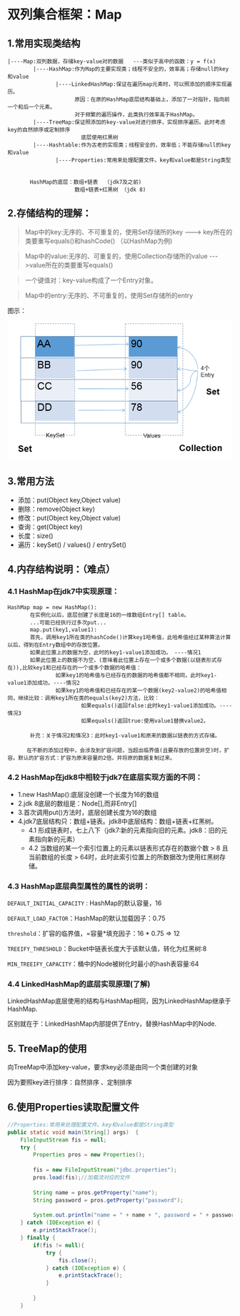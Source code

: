 # 双列集合框架：Map
## 1.常用实现类结构

    |----Map:双列数据，存储key-value对的数据   ---类似于高中的函数：y = f(x)
            |----HashMap:作为Map的主要实现类；线程不安全的，效率高；存储null的key和value
                   |----LinkedHashMap:保证在遍历map元素时，可以照添加的顺序实现遍历。
                         原因：在原的HashMap底层结构基础上，添加了一对指针，指向前一个和后一个元素。
                         对于频繁的遍历操作，此类执行效率高于HashMap。
            |----TreeMap:保证照添加的key-value对进行排序，实现排序遍历。此时考虑key的自然排序或定制排序
                           底层使用红黑树
            |----Hashtable:作为古老的实现类；线程安全的，效率低；不能存储null的key和value
                   |----Properties:常用来处理配置文件。key和value都是String类型


           HashMap的底层：数组+链表  （jdk7及之前)
                         数组+链表+红黑树 （jdk 8)


## 2.存储结构的理解：

>Map中的key:无序的、不可重复的，使用Set存储所的key  ---> key所在的类要重写equals()和hashCode() （以HashMap为例)


>Map中的value:无序的、可重复的，使用Collection存储所的value --->value所在的类要重写equals()


> 一个键值对：key-value构成了一个Entry对象。


>Map中的entry:无序的、不可重复的，使用Set存储所的entry



图示：

![img1](../Chapter_9/img/ch9-6-1.bmp)

## 3.常用方法

* 添加：put(Object key,Object value)
* 删除：remove(Object key)
* 修改：put(Object key,Object value)
* 查询：get(Object key)
* 长度：size()
* 遍历：keySet() / values() / entrySet()


## 4.内存结构说明：（难点）
### 4.1 HashMap在jdk7中实现原理：

    HashMap map = new HashMap():
           在实例化以后，底层创建了长度是16的一维数组Entry[] table。
           ...可能已经执行过多次put...
           map.put(key1,value1):
           首先，调用key1所在类的hashCode()计算key1哈希值，此哈希值经过某种算法计算以后，得到在Entry数组中的存放位置。
           如果此位置上的数据为空，此时的key1-value1添加成功。 ----情况1
           如果此位置上的数据不为空，(意味着此位置上存在一个或多个数据(以链表形式存在)),比较key1和已经存在的一个或多个数据的哈希值：
                   如果key1的哈希值与已经存在的数据的哈希值都不相同，此时key1-value1添加成功。----情况2
                   如果key1的哈希值和已经存在的某一个数据(key2-value2)的哈希值相同，继续比较：调用key1所在类的equals(key2)方法，比较：
                           如果equals()返回false:此时key1-value1添加成功。----情况3
                           如果equals()返回true:使用value1替换value2。

           补充：关于情况2和情况3：此时key1-value1和原来的数据以链表的方式存储。

          在不断的添加过程中，会涉及到扩容问题，当超出临界值(且要存放的位置非空)时，扩容。默认的扩容方式：扩容为原来容量的2倍，并将原的数据复制过来。

### 4.2 HashMap在jdk8中相较于jdk7在底层实现方面的不同：
* 1.new HashMap():底层没创建一个长度为16的数组
* 2.jdk 8底层的数组是：Node[],而非Entry[]
* 3.首次调用put()方法时，底层创建长度为16的数组
* 4.jdk7底层结构只：数组+链表。jdk8中底层结构：数组+链表+红黑树。
  * 4.1 形成链表时，七上八下（jdk7:新的元素指向旧的元素。jdk8：旧的元素指向新的元素）
  * 4.2 当数组的某一个索引位置上的元素以链表形式存在的数据个数 > 8 且当前数组的长度 > 64时，此时此索引位置上的所数据改为使用红黑树存储。

### 4.3 HashMap底层典型属性的属性的说明：

`DEFAULT_INITIAL_CAPACITY` : HashMap的默认容量，16

`DEFAULT_LOAD_FACTOR`：HashMap的默认加载因子：0.75

`threshold`：扩容的临界值，=容量*填充因子：16 * 0.75 => 12

`TREEIFY_THRESHOLD`：Bucket中链表长度大于该默认值，转化为红黑树:8

`MIN_TREEIFY_CAPACITY`：桶中的Node被树化时最小的hash表容量:64

### 4.4 LinkedHashMap的底层实现原理(了解)

LinkedHashMap底层使用的结构与HashMap相同，因为LinkedHashMap继承于HashMap.

区别就在于：LinkedHashMap内部提供了Entry，替换HashMap中的Node.


## 5. TreeMap的使用
向TreeMap中添加key-value，要求key必须是由同一个类创建的对象

因为要照key进行排序：自然排序 、定制排序

## 6.使用Properties读取配置文件
```java
//Properties:常用来处理配置文件。key和value都是String类型
public static void main(String[] args)  {
    FileInputStream fis = null;
    try {
        Properties pros = new Properties();

        fis = new FileInputStream("jdbc.properties");
        pros.load(fis);//加载流对应的文件

        String name = pros.getProperty("name");
        String password = pros.getProperty("password");

        System.out.println("name = " + name + ", password = " + password);
    } catch (IOException e) {
        e.printStackTrace();
    } finally {
        if(fis != null){
            try {
                fis.close();
            } catch (IOException e) {
                e.printStackTrace();
            }

        }
    }
    
    
```
